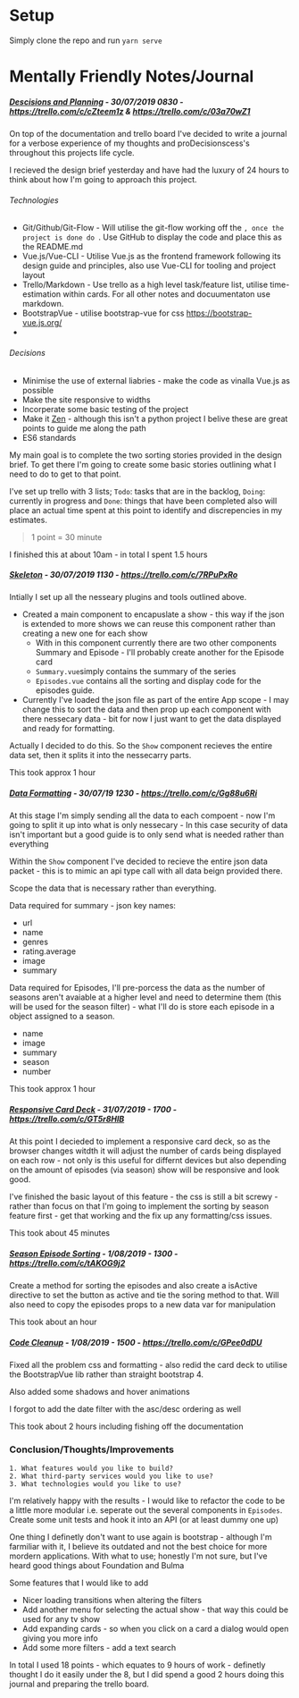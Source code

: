 # Setup

Simply clone the repo and run `yarn serve`

# Mentally Friendly Notes/Journal

##### <ins>Descisions and Planning</ins> - 30/07/2019 0830 - https://trello.com/c/cZteem1z & https://trello.com/c/03a70wZ1

On top of the documentation and trello board I've decided to write a journal for a verbose experience of my thoughts and proDecisionscess's throughout this projects life cycle. 

I recieved the design brief yesterday and have had the luxury of 24 hours to think about how I'm going to approach this project. 

###### Technologies

* Git/Github/Git-Flow - Will utilise the git-flow working off the `, once the project is done do `. Use GitHub to display the code and place this as the README.md
* Vue.js/Vue-CLI - Utilise Vue.js as the frontend framework following its design guide and principles, also use Vue-CLI for tooling and project layout
* Trello/Markdown - Use trello as a high level task/feature list, utilise time-estimation within cards. For all other notes and docuumentaton use markdown.
* BootstrapVue - utilise bootstrap-vue for css https://bootstrap-vue.js.org/
* 

###### Decisions

* Minimise the use of external liabries - make the code as vinalla Vue.js as possible
* Make the site responsive to widths
* Incorperate some basic testing of the project
* Make it [Zen](https://nicoledominguez.com/assets/public/zen-py.png) - although this isn't a python project I belive these are great points to guide me along the path
* ES6 standards

My main goal is to complete the two sorting stories provided in the design brief. To get there I'm going to create some basic stories outlining what I need to do to get to that point. 

I've set up trello with 3 lists; `Todo`: tasks that are in the backlog, `Doing`: currently in progress and `Done`: things that have been completed also will place an actual time spent at this point to identify and discrepencies in my estimates.

> 1 point = 30 minute

I finished this at about 10am - in total I spent 1.5 hours

##### <ins>Skeleton</ins> - 30/07/2019 1130 - https://trello.com/c/7RPuPxRo

Intially I set up all the nesseary plugins and tools outlined above. 

* Created a main component to encapuslate a show - this way if the json is extended to more shows we can reuse this component rather than creating a new one for each show
  * With in this component currently there are two other components Summary and Episode - I'll probably create another for the Episode card
  * `Summary.vue`simply contains the summary of the series
  * `Episodes.vue` contains all the sorting and display code for the episodes guide.
* Currently I've loaded the json file as part of the entire App scope - I may change this to sort the data and then prop up each component with there nessecary data - bit for now I just want to get the data displayed and ready for formatting.

Actually I decided to do this. So the `Show` component recieves the entire data set, then it splits it into the nessecarry parts.

This took approx 1 hour

##### <ins>Data Formatting</ins> - 30/07/19 1230 - https://trello.com/c/Gg88u6Ri

At this stage I'm simply sending all the data to each compoent - now I'm going to split it up into what is only nessecary - In this case security of data isn't important but a good guide is to only send what is needed rather than everything

Within the `Show` component I've decided to recieve the entire json data packet - this is to mimic an api type call with all data beign provided there.

Scope the data that is necessary rather than everything.

Data required for summary - json key names: 
- url
- name
- genres
- rating.average
- image
- summary

Data required for Episodes, I'll pre-porcess the data as the number of seasons aren't avaiable at a higher level and need to determine them (this will be used for the season filter) - what I'll do is store each episode in a object assigned to a season.

* name
* image
* summary
* season
* number

This took approx 1 hour

##### <ins>Responsive Card Deck</ins> - 31/07/2019 - 1700 - https://trello.com/c/GT5r8HlB

At this point I decieded to implement a responsive card deck, so as the browser changes witdth it will adjust the number of cards being displayed on each row - not only is this useful for differnt devices but also depending on the amount of episodes (via season) show will be responsive and look good.

I've finished the basic layout of this feature - the css is still a bit screwy - rather than focus on that I'm going to implement the sorting by season feature first - get that working and the fix up any formatting/css issues.

This took about 45 minutes

##### <ins>Season Episode Sorting</ins> - 1/08/2019  - 1300 - https://trello.com/c/tAKOG9j2

Create a method for sorting the episodes and also create a isActive directive to set the button as active and tie the soring method to that. Will also need to copy the episodes props to a new data var for manipulation

This took about an hour

##### <ins>Code Cleanup</ins> - 1/08/2019 - 1500 - https://trello.com/c/GPee0dDU

Fixed all the problem css and formatting - also redid the card deck to utilise the BootstrapVue lib rather than straight bootstrap 4.

Also added some shadows and hover animations

I forgot to add the date filter with the asc/desc ordering as well

This took about 2 hours including fishing off the documentation

### Conclusion/Thoughts/Improvements

```
1. What features would you like to build? 
2. What third-party services would you like to use? 
3. What technologies would you like to use? 
```

I'm relatively happy with the results - I would like to refactor the code to be a little more modular i.e. seperate out the several components in `Episodes`. Create some unit tests and hook it into an API (or at least dummy one up)

One thing I definetly don't want to use again is bootstrap - although I'm farmiliar with it, I believe its outdated and not the best choice for more mordern applications. With what to use; honestly I'm not sure, but I've heard good things about Foundation and Bulma

Some features that I would like to add

* Nicer loading transitions when altering the filters
* Add another menu for selecting the actual show - that way this could be used for any tv show
* Add expanding cards - so when you click on a card a dialog would open giving you more info
* Add some more filters - add a text search

In total I used 18 points - which equates to 9 hours of work - definetly thought I do it easily under the 8, but I did spend a good 2 hours doing this journal and preparing the trello board. 















